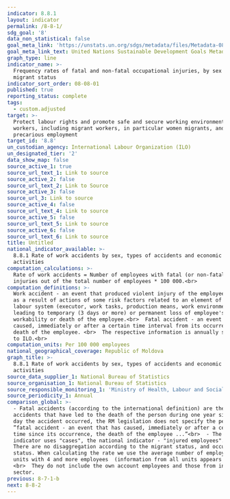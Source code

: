 ```yaml
---
indicator: 8.8.1
layout: indicator
permalink: /8-8-1/
sdg_goal: '8'
data_non_statistical: false
goal_meta_link: 'https://unstats.un.org/sdgs/metadata/files/Metadata-08-08-01.pdf'
goal_meta_link_text: United Nations Sustainable Development Goals Metadata (PDF 381 KB)
graph_type: line
indicator_name: >-
  Frequency rates of fatal and non-fatal occupational injuries, by sex and
  migrant status
indicator_sort_order: 08-08-01
published: true
reporting_status: complete
tags:
  - custom.adjusted
target: >-
  Protect labour rights and promote safe and secure working environments for all
  workers, including migrant workers, in particular women migrants, and those in
  precarious employment
target_id: '8.8'
un_custodian_agency: International Labour Organization (ILO)
un_designated_tier: '2'
data_show_map: false
source_active_1: true
source_url_text_1: Link to source
source_active_2: false
source_url_text_2: Link to Source
source_active_3: false
source_url_3: Link to source
source_active_4: false
source_url_text_4: Link to source
source_active_5: false
source_url_text_5: Link to source
source_active_6: false
source_url_text_6: Link to source
title: Untitled
national_indicator_available: >-
  8.8.1 Rate of work accidents by sex, types of accidents and economic
  activities
computation_calculations: >-
  Rate of work accidents = Number of employees with fatal (or non-fatal)
  injuries out of the total number of employees * 100 000.<br>
computation_definitions: >-
  Work accident - an event that produced violent injury of the employee's body
  as a result of actions of some risk factors related to an element of the
  labour system (executor, work tasks, production means, work environment),
  leading to temporary (3 days or more) or permanent loss of employee's
  workability or death of the employee.<br>  Fatal accident - an event which
  caused, immediately or after a certain time interval from its occurrence, the
  death of the employee. <br>  The respective information is annually submitted
  to ILO.<br>
computation_units: Per 100 000 employees
national_geographical_coverage: Republic of Moldova
graph_title: >-
  8.8.1 Rate of work accidents by sex, types of accidents and economic
  activities
source_data_supplier_1: National Bureau of Statistics
source_organisation_1: National Bureau of Statistics
source_responsible_monitoring_1: 'Ministry of Health, Labour and Social Protection'
source_periodicity_1: Annual
comparison_global: >-
  - Fatal accidents (according to the international definition) are the
  accidents that have led to the death of the person during one year since the
  day the accident occurred, the RM legislation does not specify the period
  ”fatal accident - an event that has caused, immediately or after a certain
  time since its occurrence, the death of the employee ...”<br>  - The global
  indicator uses "cases", the national indicator - "injured employees".<br>  -
  There are no disaggregation according to the migrant status, and occupation
  status. When calculating the rate we use the average number of employees from
  units with 4 and more employees  (information from all units appears later).
  <br>  They do not include the own account employees and those from informal
  sector.
previous: 8-7-1-b
next: 8-8-2
---
```

